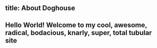 title: About Doghouse
---
## Hello World! Welcome to my cool, awesome, radical, bodacious, knarly, super, total tubular site

